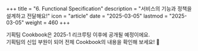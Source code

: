 +++
title = "6. Functional Specification"
description = "서비스의 기능과 정책을 설계하고 전달해요!"
icon = "article"
date = "2025-03-05"
lastmod = "2025-03-05"
weight = 460 
+++

기획팀 Cookbook은 2025-1 리크루팅 이후에 공개될 예정이에요.   
기획팀의 신입 부원이 되어 전체 Cookbook의 내용을 확인해 보세요! 🤗
